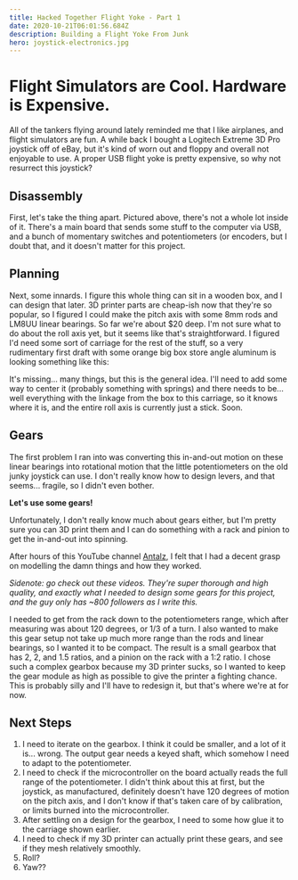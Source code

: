 ```yaml
---
title: Hacked Together Flight Yoke - Part 1
date: 2020-10-21T06:01:56.684Z
description: Building a Flight Yoke From Junk
hero: joystick-electronics.jpg
---
```

# Flight Simulators are Cool. Hardware is Expensive.

All of the tankers flying around lately reminded me that I like airplanes, and flight simulators are fun. A while back I bought a Logitech Extreme 3D Pro joystick off of eBay, but it's kind of worn out and floppy and overall not enjoyable to use. A proper USB flight yoke is pretty expensive, so why not resurrect this joystick?

## Disassembly

First, let's take the thing apart. Pictured above, there's not a whole lot inside of it. There's a main board that sends some stuff to the computer via USB, and a bunch of momentary switches and potentiometers (or encoders, but I doubt that, and it doesn't matter for this project.

## Planning

Next, some innards. I figure this whole thing can sit in a wooden box, and I can design that later. 3D printer parts are cheap-ish now that they're so popular, so I figured I could make the pitch axis with some 8mm rods and LM8UU linear bearings. So far we're about $20 deep. I'm not sure what to do about the roll axis yet, but it seems like that's straightforward. I figured I'd need some sort of carriage for the rest of the stuff, so a very rudimentary first draft with some orange big box store angle aluminum is looking something like this:

<lazy-image src="carriage-1.png"></lazy-image>

It's missing... many things, but this is the general idea. I'll need to add some way to center it (probably something with springs) and there needs to be... well everything with the linkage from the box to this carriage, so it knows where it is, and the entire roll axis is currently just a stick. Soon.

## Gears

The first problem I ran into was converting this in-and-out motion on these linear bearings into rotational motion that the little potentiometers on the old junky joystick can use. I don't really know how to design levers, and that seems... fragile, so I didn't even bother.

**Let's use some gears!**

Unfortunately, I don't really know much about gears either, but I'm pretty sure you can 3D print them and I can do something with a rack and pinion to get the in-and-out into spinning.

After hours of this YouTube channel [Antalz](https://www.youtube.com/c/antalz), I felt that I had a decent grasp on modelling the damn things and how they worked.

*Sidenote: go check out these videos. They're super thorough and high quality, and exactly what I needed to design some gears for this project, and the guy only has ~800 followers as I write this.*

I needed to get from the rack down to the potentiometers range, which after measuring was about 120 degrees, or 1/3 of a turn. I also wanted to make this gear setup not take up much more range than the rods and linear bearings, so I wanted it to be compact. The result is a small gearbox that has 2, 2, and 1.5 ratios, and a pinion on the rack with a 1:2 ratio. I chose such a complex gearbox because my 3D printer sucks, so I wanted to keep the gear module as high as possible to give the printer a fighting chance. This is probably silly and I'll have to redesign it, but that's where we're at for now.

<lazy-image src="gears-1.png"></lazy-image>

## Next Steps

1. I need to iterate on the gearbox. I think it could be smaller, and a lot of it is... wrong. The output gear needs a keyed shaft, which somehow I need to adapt to the potentiometer.
2. I need to check if the microcontroller on the board actually reads the full range of the potentiometer. I didn't think about this at first, but the joystick, as manufactured, definitely doesn't have 120 degrees of motion on the pitch axis, and I don't know if that's taken care of by calibration, or limits burned into the microcontroller.
3. After settling on a design for the gearbox, I need to some how glue it to the carriage shown earlier.
4. I need to check if my 3D printer can actually print these gears, and see if they mesh relatively smoothly.
5. Roll?
6. Yaw??
